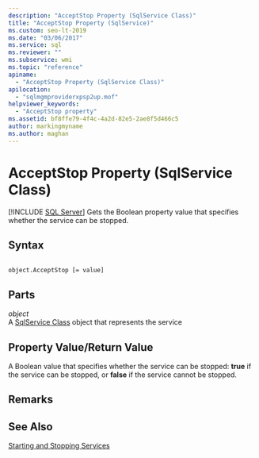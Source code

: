 ```yaml
---
description: "AcceptStop Property (SqlService Class)"
title: "AcceptStop Property (SqlService)"
ms.custom: seo-lt-2019
ms.date: "03/06/2017"
ms.service: sql
ms.reviewer: ""
ms.subservice: wmi
ms.topic: "reference"
apiname: 
  - "AcceptStop Property (SqlService Class)"
apilocation: 
  - "sqlmgmproviderxpsp2up.mof"
helpviewer_keywords: 
  - "AcceptStop property"
ms.assetid: bf8ffe79-4f4c-4a2d-82e5-2ae8f5d466c5
author: markingmyname
ms.author: maghan
---
```

# AcceptStop Property (SqlService Class)
[!INCLUDE [SQL Server](../../../includes/applies-to-version/sqlserver.md)]
  Gets the Boolean property value that specifies whether the service can be stopped.  
  
## Syntax  
  
```  
  
object.AcceptStop [= value]  
```  
  
## Parts  
 *object*  
 A [SqlService Class](../../../relational-databases/wmi-provider-configuration-classes/sqlservice-class/sqlservice-class.md) object that represents the service  
  
## Property Value/Return Value  
 A Boolean value that specifies whether the service can be stopped: **true** if the service can be stopped, or **false** if the service cannot be stopped.  
  
## Remarks  
  
## See Also  
 [Starting and Stopping Services](https://technet.microsoft.com/library/ms174886\(v=sql.105\).aspx)  
  
  
